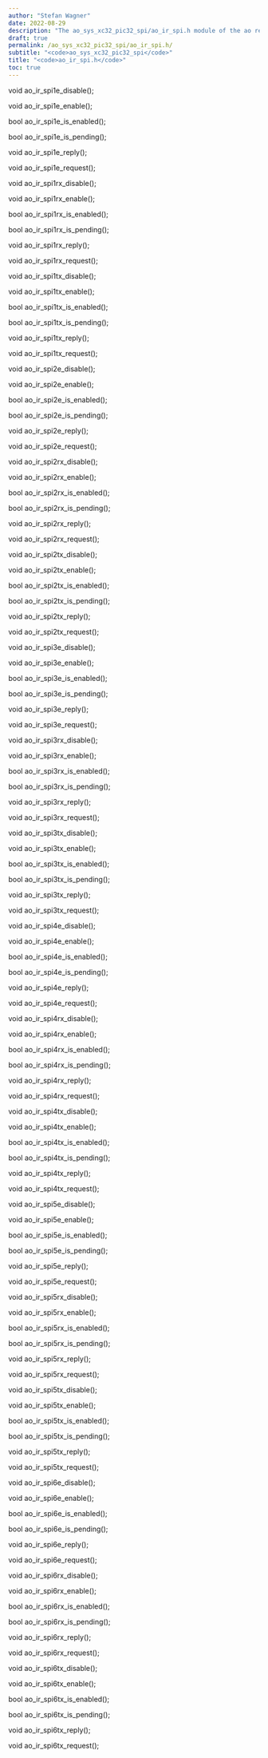 ```yaml
---
author: "Stefan Wagner"
date: 2022-08-29
description: "The ao_sys_xc32_pic32_spi/ao_ir_spi.h module of the ao real-time operating system."
draft: true
permalink: /ao_sys_xc32_pic32_spi/ao_ir_spi.h/ 
subtitle: "<code>ao_sys_xc32_pic32_spi</code>"
title: "<code>ao_ir_spi.h</code>"
toc: true
---
```


void    ao_ir_spi1e_disable();

void    ao_ir_spi1e_enable();

bool    ao_ir_spi1e_is_enabled();

bool    ao_ir_spi1e_is_pending();

void    ao_ir_spi1e_reply();

void    ao_ir_spi1e_request();

void    ao_ir_spi1rx_disable();

void    ao_ir_spi1rx_enable();

bool    ao_ir_spi1rx_is_enabled();

bool    ao_ir_spi1rx_is_pending();

void    ao_ir_spi1rx_reply();

void    ao_ir_spi1rx_request();

void    ao_ir_spi1tx_disable();

void    ao_ir_spi1tx_enable();

bool    ao_ir_spi1tx_is_enabled();

bool    ao_ir_spi1tx_is_pending();

void    ao_ir_spi1tx_reply();

void    ao_ir_spi1tx_request();

void    ao_ir_spi2e_disable();

void    ao_ir_spi2e_enable();

bool    ao_ir_spi2e_is_enabled();

bool    ao_ir_spi2e_is_pending();

void    ao_ir_spi2e_reply();

void    ao_ir_spi2e_request();

void    ao_ir_spi2rx_disable();

void    ao_ir_spi2rx_enable();

bool    ao_ir_spi2rx_is_enabled();

bool    ao_ir_spi2rx_is_pending();

void    ao_ir_spi2rx_reply();

void    ao_ir_spi2rx_request();

void    ao_ir_spi2tx_disable();

void    ao_ir_spi2tx_enable();

bool    ao_ir_spi2tx_is_enabled();

bool    ao_ir_spi2tx_is_pending();

void    ao_ir_spi2tx_reply();

void    ao_ir_spi2tx_request();

void    ao_ir_spi3e_disable();

void    ao_ir_spi3e_enable();

bool    ao_ir_spi3e_is_enabled();

bool    ao_ir_spi3e_is_pending();

void    ao_ir_spi3e_reply();

void    ao_ir_spi3e_request();

void    ao_ir_spi3rx_disable();

void    ao_ir_spi3rx_enable();

bool    ao_ir_spi3rx_is_enabled();

bool    ao_ir_spi3rx_is_pending();

void    ao_ir_spi3rx_reply();

void    ao_ir_spi3rx_request();

void    ao_ir_spi3tx_disable();

void    ao_ir_spi3tx_enable();

bool    ao_ir_spi3tx_is_enabled();

bool    ao_ir_spi3tx_is_pending();

void    ao_ir_spi3tx_reply();

void    ao_ir_spi3tx_request();

void    ao_ir_spi4e_disable();

void    ao_ir_spi4e_enable();

bool    ao_ir_spi4e_is_enabled();

bool    ao_ir_spi4e_is_pending();

void    ao_ir_spi4e_reply();

void    ao_ir_spi4e_request();

void    ao_ir_spi4rx_disable();

void    ao_ir_spi4rx_enable();

bool    ao_ir_spi4rx_is_enabled();

bool    ao_ir_spi4rx_is_pending();

void    ao_ir_spi4rx_reply();

void    ao_ir_spi4rx_request();

void    ao_ir_spi4tx_disable();

void    ao_ir_spi4tx_enable();

bool    ao_ir_spi4tx_is_enabled();

bool    ao_ir_spi4tx_is_pending();

void    ao_ir_spi4tx_reply();

void    ao_ir_spi4tx_request();

void    ao_ir_spi5e_disable();

void    ao_ir_spi5e_enable();

bool    ao_ir_spi5e_is_enabled();

bool    ao_ir_spi5e_is_pending();

void    ao_ir_spi5e_reply();

void    ao_ir_spi5e_request();

void    ao_ir_spi5rx_disable();

void    ao_ir_spi5rx_enable();

bool    ao_ir_spi5rx_is_enabled();

bool    ao_ir_spi5rx_is_pending();

void    ao_ir_spi5rx_reply();

void    ao_ir_spi5rx_request();

void    ao_ir_spi5tx_disable();

void    ao_ir_spi5tx_enable();

bool    ao_ir_spi5tx_is_enabled();

bool    ao_ir_spi5tx_is_pending();

void    ao_ir_spi5tx_reply();

void    ao_ir_spi5tx_request();

void    ao_ir_spi6e_disable();

void    ao_ir_spi6e_enable();

bool    ao_ir_spi6e_is_enabled();

bool    ao_ir_spi6e_is_pending();

void    ao_ir_spi6e_reply();

void    ao_ir_spi6e_request();

void    ao_ir_spi6rx_disable();

void    ao_ir_spi6rx_enable();

bool    ao_ir_spi6rx_is_enabled();

bool    ao_ir_spi6rx_is_pending();

void    ao_ir_spi6rx_reply();

void    ao_ir_spi6rx_request();

void    ao_ir_spi6tx_disable();

void    ao_ir_spi6tx_enable();

bool    ao_ir_spi6tx_is_enabled();

bool    ao_ir_spi6tx_is_pending();

void    ao_ir_spi6tx_reply();

void    ao_ir_spi6tx_request();


